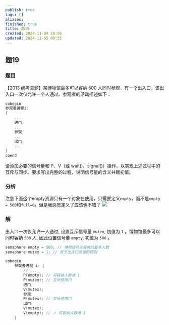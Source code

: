 ```yaml
---
publish: true
tags: []
aliases: 
finished: true
title: 题19
created: 2024-11-04 10:56
updated: 2024-11-05 09:55
---
```

## 题19
### 题目
【2013 统考真题】某博物馆最多可以容纳 $500$ 人同时参观，有一个出入口，该出入口一次仅允许一个人通过。参观者的活动描述如下：
```cpp
cobegin
参观者进程i:
{
	...
	进门;
	...
	参观;
	...
	出门;
	...
}
coend
```
请添加必要的信号量和 P、V（或 wait()、signal()）操作，以实现上述过程中的互斥与同步。要求写出完整的过程，说明信号量的含义并赋初值。
### 分析
注意下面这个empty资源只有一个对象在使用，只需要定义`empty`，而不是`empty = 500`和`full=0`。但是我感觉定义了应该也不错？
![](https://img.hwenyi.tech/202411051751267.webp)

### 解

出入口一次仅允许一人通过, 设置互斥信号量 `mutex`, 初值为 `1` 。博物馆最多可以同时容纳 `500` 人, 因此设置信号量 `empty`, 初值为 `500` 。 

```c
semaphore empty = 500; // 博物馆可以容纳的最多人数
semaphore mutex = 1; // 用于出入口资源的控制

cobegin
    参观者进程 i: {
        // ...
        P(empty); // 可容纳人数减 1
        P(mutex); // 互斥使用门
        进门;
        V(mutex);
        参观;
        P(mutex); // 互斥使用门
        出门;
        V(mutex);
        V(empty); // ⚠️ 可容纳人数增 1
    }
```